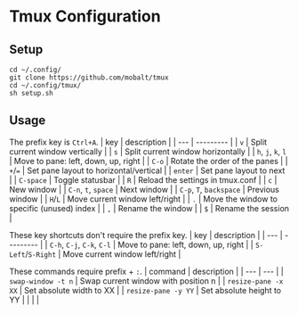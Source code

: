 # Tmux Configuration
## Setup
```
cd ~/.config/
git clone https://github.com/mobalt/tmux
cd ~/.config/tmux/
sh setup.sh
```

## Usage
The prefix key is `Ctrl+A`.
| key                     | description                                |
| ---                     | ---------                                  |
| `v`                     | Split current window vertically            |
| `s`                     | Split current window horizontally          |
| `h`, `j`, `k`, `l`      | Move to pane: left, down, up, right        |
| `C-o`                   | Rotate the order of the panes              |
| `+`/`=`                 | Set pane layout to horizontal/vertical     |
| `enter`                 | Set pane layout to next                    |
| `C-space`               | Toggle statusbar                           |
| `R`                     | Reload the settings in tmux.conf           |
| `c`                     | New window                                 |
| `C-n`, `t`, `space`     | Next window                                |
| `C-p`, `T`, `backspace` | Previous window                            |
| `H`/`L`                 | Move current window left/right             |
| `.`                     | Move the window to specific (unused) index |
| `,`                     | Rename the window                          |
| `$`                     | Rename the session                         |

These key shortcuts don't require the prefix key.
| key                        | description                         |
| ---                        | ---------                           |
| `C-h`, `C-j`, `C-k`, `C-l` | Move to pane: left, down, up, right |
| `S-Left`/`S-Right`         | Move current window left/right      |

These commands require prefix + `:`.
| command             | description                         |
| ---                 | ---                                 |
| `swap-window -t n`  | Swap current window with position n |
| `resize-pane -x XX` | Set absolute width to XX            |
| `resize-pane -y YY` | Set absolute height to YY           |
|                     |                                     |
